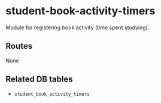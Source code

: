 # student-book-activity-timers

Module for registering book activity (time spent studying).

## Routes

None

## Related DB tables
- `student_book_activity_timers`
